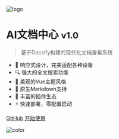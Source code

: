 <!-- _coverpage.md -->

![logo](https://docsify.js.org/_media/icon.svg)

# AI文档中心 <small>v1.0</small>

> 基于Docsify构建的现代化文档查看系统

- 📱 响应式设计，完美适配各种设备
- 🔍 强大的全文搜索功能
- 🎨 美观的Vue主题风格
- 📝 原生Markdown支持
- 🚀 丰富的插件生态
- ⚡ 快速部署，零配置启动

[GitHub](https://github.com/your-username/ai-docsify)
[开始使用](README.md)

<!-- 背景色 -->
![color](#f0f0f0)